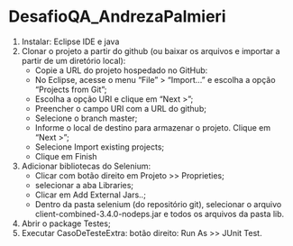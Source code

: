 # DesafioQA_AndrezaPalmieri

1. Instalar: Eclipse IDE e java
2. Clonar o projeto a partir do github (ou baixar os arquivos e importar a partir de um diretório local):
      - Copie a URL do projeto hospedado no GitHub: 
      - No Eclipse, acesse o menu “File” > “Import…” e escolha a opção “Projects from Git”;
      - Escolha a opção URI e clique em “Next >”;
      - Preencher o campo URI com a URL do github;
      - Selecione o branch master;
      - Informe o local de destino para armazenar o projeto. Clique em “Next >”;
      - Selecione Import existing projects;
      - Clique em Finish
3. Adicionar bibliotecas do Selenium:
      - Clicar com botão direito em Projeto >> Proprieties;
      - selecionar a aba Libraries;
      - Clicar em Add External Jars..;
      - Dentro da pasta selenium (do repositório git), selecionar o arquivo client-combined-3.4.0-nodeps.jar e todos os arquivos da pasta lib.
4. Abrir o package Testes;
5. Executar CasoDeTesteExtra: 
      botão direito: Run As >> JUnit Test.  
